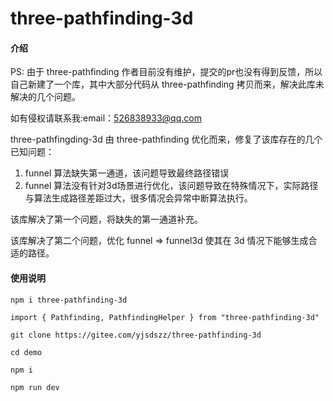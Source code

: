 # three-pathfinding-3d

#### 介绍

PS: 由于 three-pathfinding 作者目前没有维护，提交的pr也没有得到反馈，所以自己新建了一个库，其中大部分代码从 three-pathfinding 拷贝而来，解决此库未解决的几个问题。

如有侵权请联系我:email：526838933@qq.com

three-pathfingding-3d 由 three-pathfinding 优化而来，修复了该库存在的几个已知问题：

1. funnel 算法缺失第一通道，该问题导致最终路径错误
2. funnel 算法没有针对3d场景进行优化，该问题导致在特殊情况下，实际路径与算法生成路径差距过大，很多情况会异常中断算法执行。

该库解决了第一个问题，将缺失的第一通道补充。

该库解决了第二个问题，优化 funnel => funnel3d 使其在 3d 情况下能够生成合适的路径。

#### 使用说明

```
npm i three-pathfinding-3d 

import { Pathfinding, PathfindingHelper } from "three-pathfinding-3d"

```

```
git clone https://gitee.com/yjsdszz/three-pathfinding-3d

cd demo

npm i 

npm run dev
```


